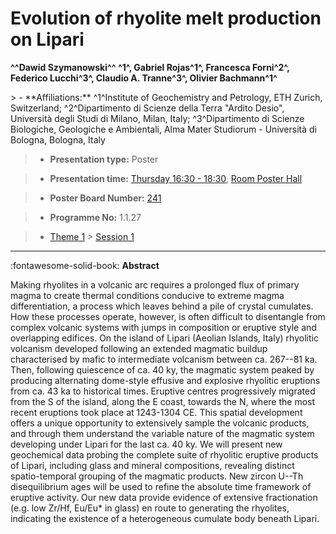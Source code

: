 # Evolution of rhyolite melt production on Lipari

**^^Dawid Szymanowski^^ ^1^, Gabriel Rojas^1^, Francesca Forni^2^, Federico Lucchi^3^, Claudio A. Tranne^3^, Olivier Bachmann^1^**

<!-- more -->> - **Affiliations:** ^1^Institute of Geochemistry and Petrology, ETH Zurich, Switzerland; ^2^Dipartimento di Scienze della Terra "Ardito Desio", Università degli Studi di Milano, Milan, Italy; ^3^Dipartimento di Scienze Biologiche, Geologiche e Ambientali, Alma Mater Studiorum - Università di Bologna, Bologna, Italy

> - **Presentation type:** Poster

> - **Presentation time:** [Thursday 16:30 - 18:30](../sessions_comparison.md#__tabbed_3_6), [Room Poster Hall](../maps_venue.md#__tabbed_1_1)

> - **Poster Board Number:** [241](../map_poster_boards.md#thursday)

> - **Programme No:** 1.1.27

> - [Theme 1](../theme1.md) > [Session 1](../sessions/session-1-1.md)

--- 

:fontawesome-solid-book: **Abstract**

Making rhyolites in a volcanic arc requires a prolonged flux of primary magma to create thermal conditions conducive to extreme magma differentiation, a process which leaves behind a pile of crystal cumulates. How these processes operate, however, is often difficult to disentangle from complex volcanic systems with jumps in composition or eruptive style and overlapping edifices.
On the island of Lipari (Aeolian Islands, Italy) rhyolitic volcanism developed following an extended magmatic buildup characterised by mafic to intermediate volcanism between ca. 267--81 ka. Then, following quiescence of ca. 40 ky, the magmatic system peaked by producing alternating dome-style effusive and explosive rhyolitic eruptions from ca. 43 ka to historical times. Eruptive centres progressively migrated from the S of the island, along the E coast, towards the N, where the most recent eruptions took place at 1243-1304 CE. This spatial development offers a unique opportunity to extensively sample the volcanic products, and through them understand the variable nature of the magmatic system developing under Lipari for the last ca. 40 ky.
We will present new geochemical data probing the complete suite of rhyolitic eruptive products of Lipari, including glass and mineral compositions, revealing distinct spatio-temporal grouping of the magmatic products. New zircon U--Th disequilibrium ages will be used to refine the absolute time framework of eruptive activity. Our new data provide evidence of extensive fractionation (e.g. low Zr/Hf, Eu/Eu* in glass) en route to generating the rhyolites, indicating the existence of a heterogeneous cumulate body beneath Lipari.

